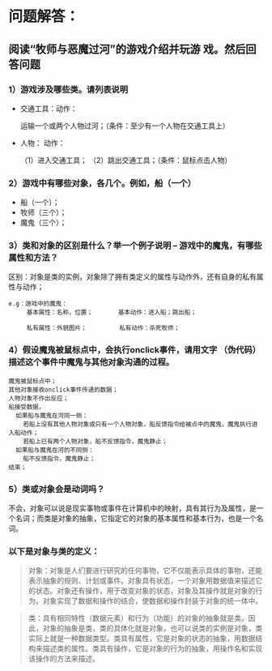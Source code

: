 # 问题解答：
## 阅读“牧师与恶魔过河”的游戏介绍并玩游 戏。然后回答问题 

### 1）游戏涉及哪些类。请列表说明 
 * 交通工具：动作：
 
    运输一个或两个人物过河；（条件：至少有一个人物在交通工具上）
 * 人物：    动作：
 
     （1）进入交通工具；
                  （2）跳出交通工具；（条件：鼠标点击人物）

### 2）游戏中有哪些对象，各几个。例如，船（一个） 
* 船（一个）；
* 牧师（三个）；
* 魔鬼（三个）；

###  3）类和对象的区别是什么？举一个例子说明 – 游戏中的魔鬼，有哪些属性和方法？ 
区别：对象是类的实例，对象除了拥有类定义的属性与动作外，还有自身的私有属性与动作；

    e.g：游戏中的魔鬼：
         基本属性：名称，位置；       基本动作：进入船；跳出船；

         私有属性：外貌图片；         私有动作：杀死牧师；
         
    

### 4）假设魔鬼被鼠标点中，会执行onclick事件，请用文字 （伪代码）描述这个事件中魔鬼与其他对象沟通的过程。
    魔鬼被鼠标点中；
    其他对象接收onclick事件传递的数据；
    人物对象不作出反应；
    船接受数据，
      如果船与魔鬼在河同一侧：
        若船上没有其他人物对象或只有一个人物对象，船反馈指令给被点中的魔鬼，魔鬼执行进入船动作；
        若船上已有两个人物对象，船不反馈指令，魔鬼静止；
      如果船与魔鬼在河的不同侧：
        船不反馈指令，魔鬼静止；
    结束；


### 5）类或对象会是动词吗？
不会，对象可以说是现实事物或事件在计算机中的映射，具有其行为及属性，是一个名词；而类是对象的抽象，它指定它的对象的基本属性和基本行为，也是一个名词。
### 以下是对象与类的定义：
>对象：对象是人们要进行研究的任何事物，它不仅能表示具体的事物，还能表示抽象的规则、计划或事件。对象具有状态，一个对象用数据值来描述它的状态。对象还有操作，用于改变对象的状态，对象及其操作就是对象的行为。对象实现了数据和操作的结合，使数据和操作封装于对象的统一体中。

>类：具有相同特性（数据元素）和行为（功能）的对象的抽象就是类。因此，对象的抽象是类，类的具体化就是对象，也可以说类的实例是对象，类实际上就是一种数据类型。类具有属性，它是对象的状态的抽象，用数据结构来描述类的属性。类具有操作，它是对象的行为的抽象，用操作名和实现该操作的方法来描述。 

